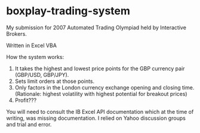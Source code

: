 boxplay-trading-system
======================

My submission for 2007 Automated Trading Olympiad held by Interactive Brokers.

Written in Excel VBA

How the system works:

1. It takes the highest and lowest price points for the GBP currency pair (GBP/USD, GBP/JPY).
2. Sets limit orders at those points.
3. Only factors in the London currency exchange opening and closing time. (Rationale: highest volatility with highest potential for breakout prices)
4. Profit???

You will need to consult the IB Excel API documentation which at the time of writing, was missing documentation. I relied on Yahoo discussion groups and trial and error.

